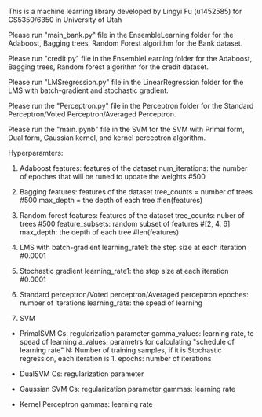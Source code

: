 This is a machine learning library developed by Lingyi Fu (u1452585) for CS5350/6350 in University of Utah

Please run "main_bank.py" file in the EnsembleLearning folder for the Adaboost, Bagging trees, Random Forest algorithm for the Bank dataset.

Please run "credit.py" file in the EnsembleLearning folder for the Adaboost, Bagging trees, Random forest algorithm for the credit dataset.

Please run "LMSregression.py" file in the LinearRegression folder for the LMS with batch-gradient and stochastic gradient.

Please run the "Perceptron.py" file in the Perceptron folder for the Standard Perceptron/Voted Perceptron/Averaged Perceptron.

Please run the "main.ipynb" file in the SVM for the SVM with Primal form, Dual form, Gaussian kernel, and kernel perceptron algorithm.

Hyperparamters:
1. Adaboost
features: features of the dataset 
num_iterations: the number of epoches that will be runed to update the weights #500

2. Bagging
features: features of the dataset
tree_counts = number of trees #500
max_depth = the depth of each tree #len(features) 

3. Random forest
features: features of the dataset
tree_counts: nuber of trees #500
feature_subsets: random subset of features #[2, 4, 6] 
max_depth: the depth of each tree #len(features)

4. LMS with batch-gradient 
learning_rate1: the step size at each iteration  #0.0001 

5. Stochastic gradient
learning_rate1: the step size at each iteration  #0.0001 

6. Standard perceptron/Voted perceptron/Averaged perceptron
epoches: number of iterations
learning_rate: the spead of learning

7. SVM
- PrimalSVM
Cs: regularization parameter
gamma_values: learning rate, te spead of learning
a_values: parametrs for calculating "schedule of learning rate"
N: Number of training samples, if it is Stochastic regression, each iteration is 1.
epochs: number of iterations

- DualSVM
Cs: regularization parameter

- Gaussian SVM
Cs: regularization parameter
gammas: learning rate

- Kernel Perceptron
gammas: learning rate





